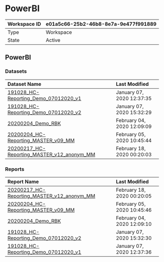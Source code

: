 



# PowerBI

|Workspace ID|e01a5c66-25b2-46b8-8e7a-9e477f991889|
| :--- | :--- |
|Type|Workspace|
|State|Active|

## PowerBI

### Datasets

|Dataset Name|Last Modified|
| :--- | :--- |
|[191028_HC-Reporting_Demo_07012020_v1](../Datasets/191028_HC-Reporting_Demo_07012020_v1.md)|January 07, 2020 12:37:35|
|[191028_HC-Reporting_Demo_07012020_v2](../Datasets/191028_HC-Reporting_Demo_07012020_v2.md)|January 07, 2020 15:32:29|
|[20200204_Demo_RBK](../Datasets/20200204_Demo_RBK.md)|February 04, 2020 12:09:09|
|[20200204_HC-Reporting_MASTER_v09_MM](../Datasets/20200204_HC-Reporting_MASTER_v09_MM.md)|February 05, 2020 10:45:44|
|[20200217_HC-Reporting_MASTER_v12_anonym_MM](../Datasets/20200217_HC-Reporting_MASTER_v12_anonym_MM.md)|February 18, 2020 00:20:03|

### Reports

|Report Name|Last Modified|
| :--- | :--- |
|[20200217_HC-Reporting_MASTER_v12_anonym_MM](../Reports/20200217_HC-Reporting_MASTER_v12_anonym_MM.md)|February 18, 2020 00:20:05|
|[20200204_HC-Reporting_MASTER_v09_MM](../Reports/20200204_HC-Reporting_MASTER_v09_MM.md)|February 05, 2020 10:45:46|
|[20200204_Demo_RBK](../Reports/20200204_Demo_RBK.md)|February 04, 2020 12:09:10|
|[191028_HC-Reporting_Demo_07012020_v2](../Reports/191028_HC-Reporting_Demo_07012020_v2.md)|January 07, 2020 15:32:30|
|[191028_HC-Reporting_Demo_07012020_v1](../Reports/191028_HC-Reporting_Demo_07012020_v1.md)|January 07, 2020 12:37:36|

